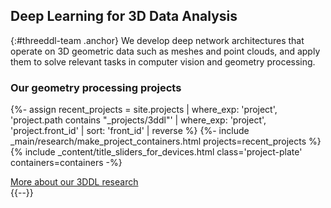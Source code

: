 ## Deep Learning for 3D Data Analysis
{:#threeddl-team .anchor}
We develop deep network architectures that operate on 3D geometric data such as meshes and point clouds, and apply them to solve relevant tasks in computer vision and geometry processing. 

### Our geometry processing projects
{%- assign recent_projects = site.projects | where_exp: 'project', 'project.path contains "_projects/3ddl"' | where_exp: 'project', 'project.front_id' | sort: 'front_id' | reverse  %}
{%- include _main/research/make_project_containers.html projects=recent_projects %}
{% include _content/title_sliders_for_devices.html class='project-plate' containers=containers -%}

<div class="buttons-container-wrapper">
    <div class="buttons-container">
        <a class="threeddl-more flat-button" href="/3ddl/publications/">More about our 3DDL research</a>
    </div>
</div>
{{--}}
